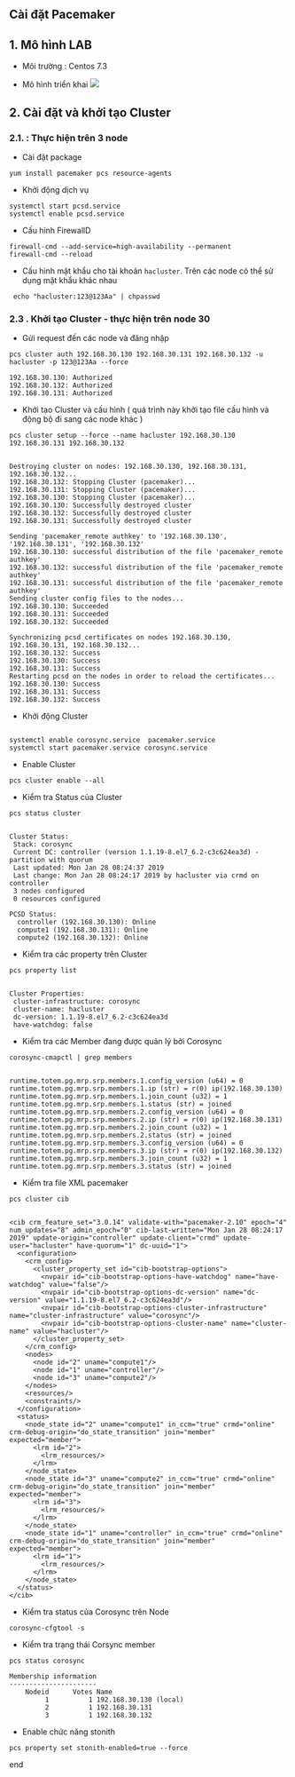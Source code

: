 ## Cài đặt Pacemaker

## 1. Mô hình LAB

- Môi trường : Centos 7.3

- Mô hình triển khai 
![](https://i.imgur.com/38GWAbf.png)


## 2. Cài đặt  và khởi tạo Cluster

### 2.1. : Thực hiện trên 3 node

- Cài đặt package
```
yum install pacemaker pcs resource-agents
```

- Khởi động dịch vụ
```
systemctl start pcsd.service
systemctl enable pcsd.service
```

- Cấu hình FirewallD
```
firewall-cmd --add-service=high-availability --permanent
firewall-cmd --reload
```

- Cấu hình mật khẩu cho tài khoản `hacluster`. Trên các node có thể sử dụng mật khẩu khác nhau 
```
 echo "hacluster:123@123Aa" | chpasswd
```

### 2.3 . Khởi tạo Cluster - thực hiện trên node 30

- Gửi request đến các node và đăng nhập
```
pcs cluster auth 192.168.30.130 192.168.30.131 192.168.30.132 -u hacluster -p 123@123Aa --force

192.168.30.130: Authorized
192.168.30.132: Authorized
192.168.30.131: Authorized

```

- Khởi tạo Cluster và cấu hình ( quá trình này khởi tạo file cấu hình và động bộ đi sang các node khác ) 
```
pcs cluster setup --force --name hacluster 192.168.30.130 192.168.30.131 192.168.30.132


Destroying cluster on nodes: 192.168.30.130, 192.168.30.131, 192.168.30.132...
192.168.30.132: Stopping Cluster (pacemaker)...
192.168.30.131: Stopping Cluster (pacemaker)...
192.168.30.130: Stopping Cluster (pacemaker)...
192.168.30.130: Successfully destroyed cluster
192.168.30.132: Successfully destroyed cluster
192.168.30.131: Successfully destroyed cluster

Sending 'pacemaker_remote authkey' to '192.168.30.130', '192.168.30.131', '192.168.30.132'
192.168.30.130: successful distribution of the file 'pacemaker_remote authkey'
192.168.30.132: successful distribution of the file 'pacemaker_remote authkey'
192.168.30.131: successful distribution of the file 'pacemaker_remote authkey'
Sending cluster config files to the nodes...
192.168.30.130: Succeeded
192.168.30.131: Succeeded
192.168.30.132: Succeeded

Synchronizing pcsd certificates on nodes 192.168.30.130, 192.168.30.131, 192.168.30.132...
192.168.30.132: Success
192.168.30.130: Success
192.168.30.131: Success
Restarting pcsd on the nodes in order to reload the certificates...
192.168.30.130: Success
192.168.30.131: Success
192.168.30.132: Success

```

- Khởi động Cluster
```

systemctl enable corosync.service  pacemaker.service
systemctl start pacemaker.service corosync.service

```

- Enable Cluster
```
pcs cluster enable --all
```

- Kiểm tra Status của Cluster
```
pcs status cluster 


Cluster Status:
 Stack: corosync
 Current DC: controller (version 1.1.19-8.el7_6.2-c3c624ea3d) - partition with quorum
 Last updated: Mon Jan 28 08:24:37 2019
 Last change: Mon Jan 28 08:24:17 2019 by hacluster via crmd on controller
 3 nodes configured
 0 resources configured

PCSD Status:
  controller (192.168.30.130): Online
  compute1 (192.168.30.131): Online
  compute2 (192.168.30.132): Online
```

- Kiểm tra các property trên Cluster 
```
pcs property list 


Cluster Properties:
 cluster-infrastructure: corosync
 cluster-name: hacluster
 dc-version: 1.1.19-8.el7_6.2-c3c624ea3d
 have-watchdog: false

```


- Kiểm tra các Member đang được quản lý bởi Corosync
```
corosync-cmapctl | grep members


runtime.totem.pg.mrp.srp.members.1.config_version (u64) = 0
runtime.totem.pg.mrp.srp.members.1.ip (str) = r(0) ip(192.168.30.130) 
runtime.totem.pg.mrp.srp.members.1.join_count (u32) = 1
runtime.totem.pg.mrp.srp.members.1.status (str) = joined
runtime.totem.pg.mrp.srp.members.2.config_version (u64) = 0
runtime.totem.pg.mrp.srp.members.2.ip (str) = r(0) ip(192.168.30.131) 
runtime.totem.pg.mrp.srp.members.2.join_count (u32) = 1
runtime.totem.pg.mrp.srp.members.2.status (str) = joined
runtime.totem.pg.mrp.srp.members.3.config_version (u64) = 0
runtime.totem.pg.mrp.srp.members.3.ip (str) = r(0) ip(192.168.30.132) 
runtime.totem.pg.mrp.srp.members.3.join_count (u32) = 1
runtime.totem.pg.mrp.srp.members.3.status (str) = joined

```

- Kiểm tra file XML  pacemaker
```
pcs cluster cib


<cib crm_feature_set="3.0.14" validate-with="pacemaker-2.10" epoch="4" num_updates="8" admin_epoch="0" cib-last-written="Mon Jan 28 08:24:17 2019" update-origin="controller" update-client="crmd" update-user="hacluster" have-quorum="1" dc-uuid="1">
  <configuration>
    <crm_config>
      <cluster_property_set id="cib-bootstrap-options">
        <nvpair id="cib-bootstrap-options-have-watchdog" name="have-watchdog" value="false"/>
        <nvpair id="cib-bootstrap-options-dc-version" name="dc-version" value="1.1.19-8.el7_6.2-c3c624ea3d"/>
        <nvpair id="cib-bootstrap-options-cluster-infrastructure" name="cluster-infrastructure" value="corosync"/>
        <nvpair id="cib-bootstrap-options-cluster-name" name="cluster-name" value="hacluster"/>
      </cluster_property_set>
    </crm_config>
    <nodes>
      <node id="2" uname="compute1"/>
      <node id="1" uname="controller"/>
      <node id="3" uname="compute2"/>
    </nodes>
    <resources/>
    <constraints/>
  </configuration>
  <status>
    <node_state id="2" uname="compute1" in_ccm="true" crmd="online" crm-debug-origin="do_state_transition" join="member" expected="member">
      <lrm id="2">
        <lrm_resources/>
      </lrm>
    </node_state>
    <node_state id="3" uname="compute2" in_ccm="true" crmd="online" crm-debug-origin="do_state_transition" join="member" expected="member">
      <lrm id="3">
        <lrm_resources/>
      </lrm>
    </node_state>
    <node_state id="1" uname="controller" in_ccm="true" crmd="online" crm-debug-origin="do_state_transition" join="member" expected="member">
      <lrm id="1">
        <lrm_resources/>
      </lrm>
    </node_state>
  </status>
</cib>

```

- Kiểm tra status của Corosync trên Node
```
corosync-cfgtool -s
```

- Kiểm tra trạng thái Corsync member
```
pcs status corosync

Membership information
----------------------
    Nodeid      Votes Name
         1          1 192.168.30.130 (local)
         2          1 192.168.30.131
         3          1 192.168.30.132

```


- Enable chức năng stonith

```
pcs property set stonith-enabled=true --force

```


end
